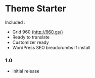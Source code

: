 Theme Starter
=============

Included :

* Grid 960 [(http://960.gs/)](http://960.gs/)
* Ready to translate
* Customizer ready
* WordPress SEO breadcrumbs if install

### 1.0
* initial release
